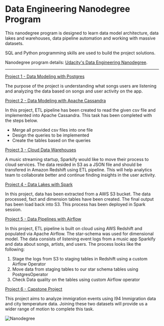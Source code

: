 # Data Engineering Nanodegree Program

This nanodegree program is designed to learn data model architecture, data lakes and warehouses, data pipeline automation and working with massive datasets.

SQL and Python programming skills are used to build the project solutions.

Nanodegree program details: [Udacity's Data Engineering Nanodegree](https://www.udacity.com/course/data-engineer-nanodegree--nd027).

----


[Project 1 - Data Modeling with Postgres](https://github.com/canerakin111/Udacity-Data-Engineering/tree/master/1_Data_Modeling_with_Postgres)

The purpose of the project is understanding what songs users are listening and analyzing the data based on songs and user activity on the app.

[Project 2 - Data Modeling with Apache Cassandra](https://github.com/canerakin111/Udacity-Data-Engineering/tree/master/2_Data_Modeling_with_Apache_Cassandra)

In this project, ETL pipeline has been created to read the given csv file and implemented into Apache Cassandra. This task has been completed with the steps below.

- Merge all provided csv files into one file
- Design the queries to be implemented
- Create the tables based on the queries

[Project 3 - Cloud Data Warehouses](https://github.com/canerakin111/Udacity-Data-Engineering/tree/master/3_Data_Warehouse)	

A music streaming startup, Sparkify would like to move their process to cloud services. The data resided in S3 as a JSON file and should be transfered in Amazon Redshift using ETL pipeline. This will help analytics team to collaborate better and continue finding insights in the user activity.

[Project 4 - Data Lakes with Spark](https://github.com/canerakin111/Udacity-Data-Engineering/tree/master/4_Data_Lake)

In this project, data has been extracted from a AWS S3 bucket. The data processed, fact and dimension tables have been created. The final output has been load back into S3. This process has been deployed in Spark session.


[Project 5 - Data Pipelines with Airflow](https://github.com/canerakin111/Udacity-Data-Engineering/tree/master/5_Airflow_data_pipelines)

In this project, ETL pipeline is built on cloud using AWS Redshift and populated via Apache Airflow. The star-schema was used for dimensional model. The data consists of listening event logs from a music app Sparkify and data about songs, artists, and users.
The process looks like the following:
1. Stage the logs from S3 to staging tables in Redshift using a custom Airflow Operator
2. Move data from staging tables to our star schema tables using PostgresOperator
3. Check Data quality on the tables using custom Airflow operator


[Project 6 - Capstone Project](https://github.com/canerakin111/Udacity-Data-Engineering/tree/master/6_CapstoneProject)

This project aims to analyze immigration events using I94 Immigration data and city temperature data. Joining these two datasets will provide us a wider range of motion to complete this task.

![Nanodegree](https://github.com/canerakin111/Udacity-Data-Engineering/blob/master/nanodegree_dataEngineering.jpg)
